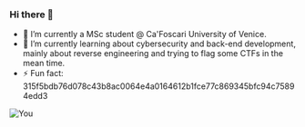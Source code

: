 ### Hi there 👋
- 🔭 I’m currently a MSc student @ Ca'Foscari University of Venice.
- 🌱 I’m currently learning about cybersecurity and back-end development, mainly about reverse engineering and trying to flag some CTFs in the mean time.
- ⚡ Fun fact: 315f5bdb76d078c43b8ac0064e4a0164612b1fce77c869345bfc94c75894edd3
   
![You](https://komarev.com/ghpvc/?username=t00m-s)
<!--
**t00m-s/t00m-s** is a ✨ _special_ ✨ repository because its `README.md` (this file) appears on your GitHub profile.

Here are some ideas to get you started:

- 👯 I’m looking to collaborate on ...
- 🤔 I’m looking for help with ...
- 💬 Ask me about ...
- 📫 How to reach me: ...
- 😄 Pronouns: ...

-->
